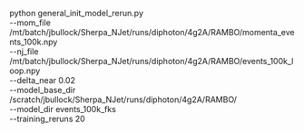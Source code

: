 python general_init_model_rerun.py \
--mom_file /mt/batch/jbullock/Sherpa_NJet/runs/diphoton/4g2A/RAMBO/momenta_events_100k.npy \
--nj_file /mt/batch/jbullock/Sherpa_NJet/runs/diphoton/4g2A/RAMBO/events_100k_loop.npy \
--delta_near 0.02 \
--model_base_dir /scratch/jbullock/Sherpa_NJet/runs/diphoton/4g2A/RAMBO/ \
--model_dir events_100k_fks \
--training_reruns 20
